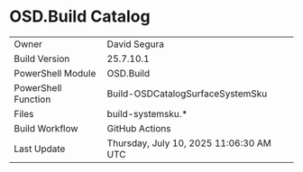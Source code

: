 ﻿# OSD.Build Catalog

| | |
|-|-|
| Owner | David Segura |
| Build Version | 25.7.10.1 |
| PowerShell Module | OSD.Build |
| PowerShell Function | Build-OSDCatalogSurfaceSystemSku |
| Files | build-systemsku.* |
| Build Workflow | GitHub Actions |
| Last Update | Thursday, July 10, 2025 11:06:30 AM UTC |

